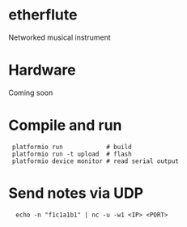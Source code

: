 # etherflute
Networked musical instrument

# Hardware
Coming soon

# Compile and run
```
 platformio run            # build
 platformio run -t upload  # flash
 platformio device monitor # read serial output
```

# Send notes via UDP
```
  echo -n "f1c1a1b1" | nc -u -w1 <IP> <PORT>
```
